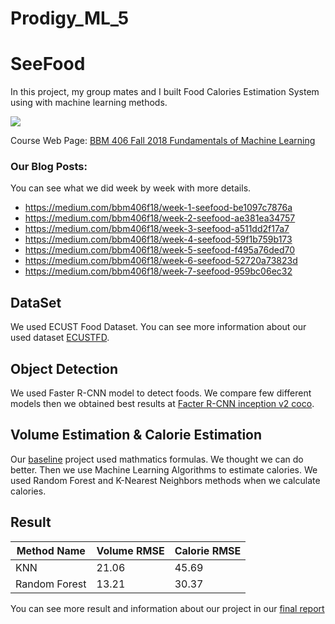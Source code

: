 # Prodigy_ML_5
# SeeFood

In this project, my group mates and I built Food Calories Estimation System using with machine learning methods.

![](giphy.gif)

Course Web Page: [BBM 406 Fall 2018 Fundamentals of Machine Learning](https://web.cs.hacettepe.edu.tr/~aykut/classes/fall2018/bbm406/project.html)

### Our Blog Posts:

You can see what we did week by week with more details.

- https://medium.com/bbm406f18/week-1-seefood-be1097c7876a
- https://medium.com/bbm406f18/week-2-seefood-ae381ea34757
- https://medium.com/bbm406f18/week-3-seefood-a511dd2f17a7
- https://medium.com/bbm406f18/week-4-seefood-59f1b759b173
- https://medium.com/bbm406f18/week-5-seefood-f495a76ded70
- https://medium.com/bbm406f18/week-6-seefood-52720a73823d
- https://medium.com/bbm406f18/week-7-seefood-959bc06ec32

## DataSet

We used ECUST Food Dataset. You can see more information about our used dataset [ECUSTFD](https://github.com/Liang-yc/ECUSTFD-resized-). 

## Object Detection

We used Faster R-CNN model to detect foods. We compare few different models then we obtained best results at [Facter R-CNN inception v2 coco](https://github.com/tensorflow/models/blob/master/research/object_detection/g3doc/detection_model_zoo.md). 

## Volume Estimation & Calorie Estimation

Our [baseline](https://github.com/Liang-yc/CalorieEstimation) project used mathmatics formulas. We thought we can do better. Then we use Machine Learning Algorithms to estimate calories. We used Random Forest and K-Nearest Neighbors methods when we calculate calories.

## Result

| Method Name | Volume RMSE | Calorie RMSE |
| --- | --- | --- |
| KNN | 21.06 | 45.69 |
| Random Forest | 13.21 | 30.37 |

You can see more result and information about our project in our [final report](finalReport.pdf)
